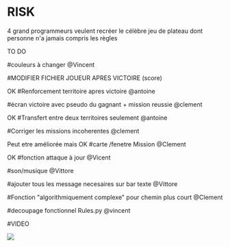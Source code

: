 # RISK
4 grand programmeurs veulent recréer le célèbre jeu de plateau dont personne n'a jamais compris les règles

TO DO

#couleurs à changer @Vincent 

#MODIFIER FICHIER JOUEUR APRES VICTOIRE (score)

OK #Renforcement territoire apres victoire @antoine

#écran victoire avec pseudo du gagnant + mission reussie @clement

OK #Transfert entre deux territoires seulement @antoine

#Corriger les missions incoherentes @clement

Peut etre améliorée mais OK #carte /fenetre Mission @Clement 

OK #fonction attaque à jour @Vicent 

#son/musique @Vittore

#ajouter tous les message necesaires sur bar texte @Vittore

#Fonction "algorithmiquement complexe" pour chemin plus court @Clement

#decoupage fonctionnel Rules.py @vincent

#VIDEO









![](https://media.tenor.com/images/6be0276d8d6a84028f2505d07f39c92e/tenor.gif)
